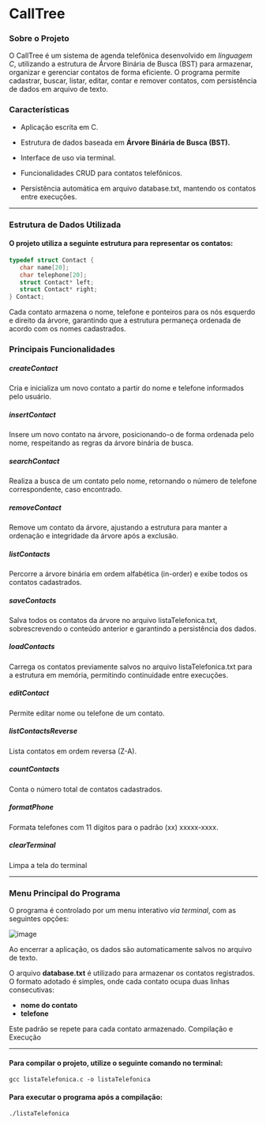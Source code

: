 # CallTree

### Sobre o Projeto

O CallTree é um sistema de agenda telefônica desenvolvido em *linguagem C*, utilizando a estrutura de Árvore Binária de Busca (BST) para armazenar, organizar e gerenciar contatos de forma eficiente. O programa permite cadastrar, buscar, listar, editar, contar e remover contatos, com persistência de dados em arquivo de texto.

### Características

 *   Aplicação escrita em C.

 *   Estrutura de dados baseada em **Árvore Binária de Busca (BST).**

 *   Interface de uso via terminal.

 *   Funcionalidades CRUD para contatos telefônicos.

 *  Persistência automática em arquivo database.txt, mantendo os contatos entre execuções.

---

### Estrutura de Dados Utilizada

#### O projeto utiliza a seguinte estrutura para representar os contatos:


 ```c
typedef struct Contact {                                                                                    
    char name[20];                                                                                         
    char telephone[20];                                                                                    
    struct Contact* left;                                                                                  
    struct Contact* right;                                                                              
} Contact;
 ```



  Cada contato armazena o nome, telefone e ponteiros para os nós esquerdo e direito da árvore, garantindo que a estrutura permaneça ordenada de acordo com os nomes cadastrados.

### Principais Funcionalidades

##### createContact

Cria e inicializa um novo contato a partir do nome e telefone informados pelo usuário.

##### insertContact

Insere um novo contato na árvore, posicionando-o de forma ordenada pelo nome, respeitando as regras da árvore binária de busca.

##### searchContact

Realiza a busca de um contato pelo nome, retornando o número de telefone correspondente, caso encontrado.

##### removeContact

Remove um contato da árvore, ajustando a estrutura para manter a ordenação e integridade da árvore após a exclusão.

##### listContacts

Percorre a árvore binária em ordem alfabética (in-order) e exibe todos os contatos cadastrados.

##### saveContacts

Salva todos os contatos da árvore no arquivo listaTelefonica.txt, sobrescrevendo o conteúdo anterior e garantindo a persistência dos dados.

##### loadContacts

Carrega os contatos previamente salvos no arquivo listaTelefonica.txt para a estrutura em memória, permitindo continuidade entre execuções.

##### editContact
Permite editar nome ou telefone de um contato.

##### listContactsReverse
Lista contatos em ordem reversa (Z-A).

##### countContacts
Conta o número total de contatos cadastrados.

##### formatPhone
Formata telefones com 11 dígitos para o padrão (xx) xxxxx-xxxx.

##### clearTerminal

Limpa a tela do terminal

---
### Menu Principal do Programa

O programa é controlado por um menu interativo *via terminal*, com as seguintes opções:
 
![image](https://github.com/user-attachments/assets/07493e1c-eb7f-47b7-84a8-70e31c6d7b1b)


Ao encerrar a aplicação, os dados são automaticamente salvos no arquivo de texto.

O arquivo **database.txt** é utilizado para armazenar os contatos registrados. O formato adotado é simples, onde cada contato ocupa duas linhas consecutivas:

* **nome do contato**
* **telefone**

Este padrão se repete para cada contato armazenado.
Compilação e Execução

---

#### Para compilar o projeto, utilize o seguinte comando no terminal:

`gcc listaTelefonica.c -o listaTelefonica`

#### Para executar o programa após a compilação:

`./listaTelefonica`
